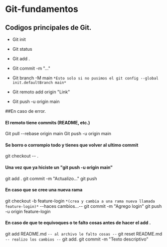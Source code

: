 # Git-fundamentos

## Codigos principales de Git.

- Git init

- Git status

- Git add .

- Git commit -m "..."

- Git branch -M main `*Esto solo si no pusimos el git config --global init.defaultBranch main*`

- Git remoto add origin "Link"

- Git push -u origin main

##En caso de error.
#### El remoto tiene commits (README, etc.)
 
 Git pull --rebase origin main 
 Git push -u origin main
 
 #### Se borro o corrompio todo y tienes que volver al ultimo commit
 
 git checkout -- .

 #### Una vez que ya hiciste un "git push -u origin main"

 git add .
 git commit -m "Actualizo..."
 git push

 #### En caso que se cree una nueva rama
 
 git checkout -b feature-login `*(crea y cambia a una rama nueva llamada feature-login)*`
 --haces cambios...--
 git commit -m "Agrego login"
 git push -u origin feature-login

 #### En caso de que te equivoques o te falto cosas antes de hacer el add .

 git add README.md
 `-- al archivo le falto cosas --`
 git reset README.md
 `-- realizo los cambios --`
 git add. 
 git commit -m "Texto descriptivo"
  